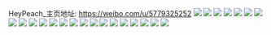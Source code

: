 HeyPeach_主页地址: https://weibo.com/u/5779325252 
![](https://wx4.sinaimg.cn/mw2000/006j7svqgy1h95qi3uujzj32c0340kjm.jpg) 
![](https://wx4.sinaimg.cn/mw2000/006j7svqgy1h95qi694fuj32c0340hdu.jpg) 
![](https://wx4.sinaimg.cn/mw2000/006j7svqgy1h95qi88t7hj32c0340npe.jpg) 
![](https://wx4.sinaimg.cn/mw2000/006j7svqgy1h8ujkmhk2jj31fi0a1wjo.jpg) 
![](https://wx4.sinaimg.cn/mw2000/006j7svqgy1h768o5ia4qj327j27j4qr.jpg) 
![](https://wx4.sinaimg.cn/mw2000/006j7svqgy1h768nqivecj32c02c0mzw.jpg) 
![](https://wx4.sinaimg.cn/mw2000/006j7svqgy1h768oepenpj32c02c0u0y.jpg) 
![](https://wx4.sinaimg.cn/mw2000/006j7svqgy1h6x5yyxvb2j32c02c0u0x.jpg) 
![](https://wx4.sinaimg.cn/mw2000/006j7svqgy1h6x5z0iv81j31sc1sc7wh.jpg) 
![](https://wx4.sinaimg.cn/mw2000/006j7svqgy1h6rb3hdnn7j33402c0qv5.jpg) 
![](https://wx4.sinaimg.cn/mw2000/006j7svqgy1h6rb3fra3hj33402c0hdx.jpg) 
![](https://wx4.sinaimg.cn/mw2000/006j7svqgy1h6hn4xbvquj31sc2dsu0x.jpg) 
![](https://wx4.sinaimg.cn/mw2000/006j7svqgy1h6hn4vttltj31sc2dse81.jpg) 
![](https://wx4.sinaimg.cn/mw2000/006j7svqgy1h5qcqgwworj3124367e82.jpg) 
![](https://wx4.sinaimg.cn/mw2000/006j7svqgy1h5qcqk2teuj31mp1mp4qp.jpg) 
![](https://wx4.sinaimg.cn/mw2000/006j7svqgy1h5qcqo15kqj32c02c0hdu.jpg) 
![](https://wx4.sinaimg.cn/mw2000/006j7svqgy1h5nhav80g7j31680jc7a4.jpg) 
![](https://wx4.sinaimg.cn/mw2000/006j7svqgy1h5nhaukrbgj31sc2dsb29.jpg) 
![](https://wx4.sinaimg.cn/mw2000/006j7svqgy1h5nhb6y2u3j31sc2dshdt.jpg) 
![](https://wx4.sinaimg.cn/mw2000/006j7svqgy1h5c51yailxj30u01hc4ce.jpg) 
![](https://wx4.sinaimg.cn/mw2000/006j7svqgy1h50l5m0r9xj32c0340x6p.jpg) 
![](https://wx4.sinaimg.cn/mw2000/006j7svqgy1h50l5uwbnwj32c0340u0x.jpg) 
![](https://wx4.sinaimg.cn/mw2000/006j7svqgy1h4th93asnhj32c0340hdv.jpg) 
